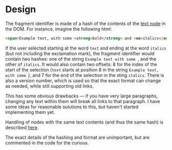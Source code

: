 # Design

The fragment identifier is made of a hash of the contents of the [text node](https://developer.mozilla.org/en-US/docs/Web/API/Text) in the DOM. For instance, imagine the following html:

```html
<span>Example text, with some <strong>bold</strong> and <em>italics</em>!</span>
```

If the user selected starting at the word `text` and ending at the word `italics` (but not including the exclamation mark), the fragment identifier would contain two hashes: one of the string `Example text with some `, and the other of `italics`. It would also contain two offsets: 8 for the index of the start of the selection (`text` starts at position 8 in the string `Example text, with some `), and 7 for the end of the selection in the sting `italics`. There is also a version number, which is used so that the exact format can change as needed, while still supporting old links.

This has some obvious drawbacks — if you have very large paragraphs, changing any text within them will break all links to that paragraph. I have some ideas for reasonable solutions to this, but haven't started implementing them yet.

Handling of nodes with the same text contents (and thus the same hash) is described [here](/docs/design/ambiguous_nodes.md).

The exact details of the hashing and format are unimportant, but are commented in the code for the curious.
